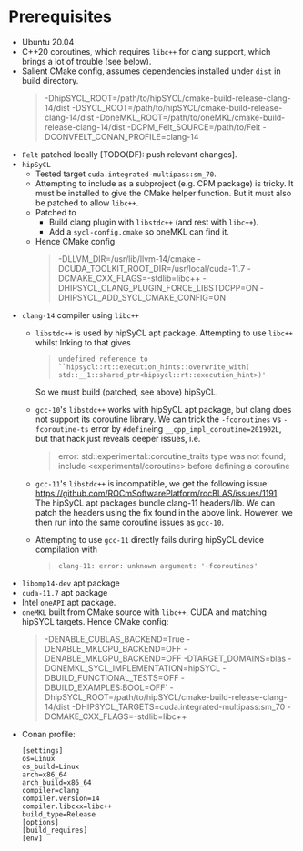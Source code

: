 # Prerequisites

* Ubuntu 20.04
* C++20 coroutines, which requires `libc++` for clang support, which brings a lot of trouble (see
  below).
* Salient CMake config, assumes dependencies installed under `dist` in build directory.
  > -DhipSYCL_ROOT=/path/to/hipSYCL/cmake-build-release-clang-14/dist 
  > -DSYCL_ROOT=/path/to/hipSYCL/cmake-build-release-clang-14/dist 
  > -DoneMKL_ROOT=/path/to/oneMKL/cmake-build-release-clang-14/dist 
  > -DCPM_Felt_SOURCE=/path/to/Felt 
  > -DCONVFELT_CONAN_PROFILE=clang-14
* `Felt` patched locally [TODO(DF): push relevant changes].
* `hipSyCL` 
  - Tested target `cuda.integrated-multipass:sm_70`.
  - Attempting to include as a subproject (e.g. CPM package) is tricky. It must be installed to
    give the CMake helper function. But it must also be patched to allow `libc++`.
  - Patched to
    * Build clang plugin with `libstdc++` (and rest with `libc++`).
    * Add a `sycl-config.cmake` so oneMKL can find it.
  - Hence CMake config
    > -DLLVM_DIR=/usr/lib/llvm-14/cmake -DCUDA_TOOLKIT_ROOT_DIR=/usr/local/cuda-11.7 
    > -DCMAKE_CXX_FLAGS=-stdlib=libc++ -DHIPSYCL_CLANG_PLUGIN_FORCE_LIBSTDCPP=ON 
    > -DHIPSYCL_ADD_SYCL_CMAKE_CONFIG=ON
* `clang-14` compiler using `libc++`
    - `libstdc++` is used by hipSyCL apt package. Attempting to use `libc++` whilst lnking to that
      gives
      > `undefined reference to ``hipsycl::rt::execution_hints::overwrite_with(
      std::__1::shared_ptr<hipsycl::rt::execution_hint>)'`

      So we must build (patched, see above) hipSyCL.
    - `gcc-10`'s `libstdc++` works with hipSyCL apt package, but clang does not support its
      coroutine library. We can trick the `-fcoroutines` vs `-fcoroutine-ts` error by `#define`ing
      `__cpp_impl_coroutine=201902L`, but that hack just reveals deeper issues, i.e.
      > error: std::experimental::coroutine_traits type was not found; include
      > <experimental/coroutine> before defining a coroutine
    - `gcc-11`'s `libstdc++` is incompatible, we get the following issue:
      https://github.com/ROCmSoftwarePlatform/rocBLAS/issues/1191. The hipSyCL apt packages bundle
      clang-11 headers/lib. We can patch the headers using the fix found in the above link. However, we
      then run into the same coroutine issues as `gcc-10`.
    - Attempting to use `gcc-11` directly fails during hipSyCL device compilation with
      > `clang-11: error: unknown argument: '-fcoroutines'`
* `libomp14-dev` apt package
* `cuda-11.7` apt package
* Intel `oneAPI` apt package.
* `oneMKL` built from CMake source with `libc++`, CUDA and matching hipSYCL targets. Hence CMake 
  config:
  > -DENABLE_CUBLAS_BACKEND=True -DENABLE_MKLCPU_BACKEND=OFF 
  > -DENABLE_MKLGPU_BACKEND=OFF -DTARGET_DOMAINS=blas -DONEMKL_SYCL_IMPLEMENTATION=hipSYCL
  > -DBUILD_FUNCTIONAL_TESTS=OFF -DBUILD_EXAMPLES:BOOL=OFF`
  > -DhipSYCL_ROOT=/path/to/hipSYCL/cmake-build-release-clang-14/dist 
  > -DHIPSYCL_TARGETS=cuda.integrated-multipass:sm_70 -DCMAKE_CXX_FLAGS=-stdlib=libc++ 
* Conan profile:
    ```
    [settings]
    os=Linux
    os_build=Linux
    arch=x86_64
    arch_build=x86_64
    compiler=clang
    compiler.version=14
    compiler.libcxx=libc++
    build_type=Release
    [options]
    [build_requires]
    [env]
    ```